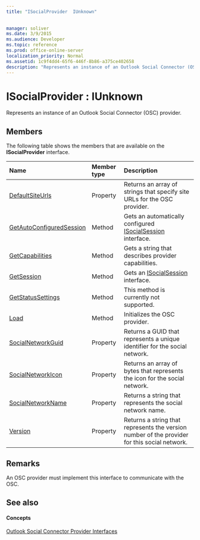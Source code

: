 ```yaml
---
title: "ISocialProvider  IUnknown"
 
 
manager: soliver
ms.date: 3/9/2015
ms.audience: Developer
ms.topic: reference
ms.prod: office-online-server
localization_priority: Normal
ms.assetid: 1c9f4dd4-65f6-446f-8b86-a375ce402658
description: "Represents an instance of an Outlook Social Connector (OSC) provider."
---
```


# ISocialProvider : IUnknown

Represents an instance of an Outlook Social Connector (OSC) provider.
  
## Members

The following table shows the members that are available on the **ISocialProvider** interface. 
  
|**Name**|**Member type**|**Description**|
|:-----|:-----|:-----|
|[DefaultSiteUrls](isocialprovider-defaultsiteurls.md) <br/> |Property  <br/> |Returns an array of strings that specify site URLs for the OSC provider.  <br/> |
|[GetAutoConfiguredSession](isocialprovider-getautoconfiguredsession.md) <br/> |Method  <br/> |Gets an automatically configured [ISocialSession](isocialsessioniunknown.md) interface.  <br/> |
|[GetCapabilities](isocialprovider-getcapabilities.md) <br/> |Method  <br/> |Gets a string that describes provider capabilities.  <br/> |
|[GetSession](isocialprovider-getsession.md) <br/> |Method  <br/> |Gets an [ISocialSession](isocialsessioniunknown.md) interface.  <br/> |
|[GetStatusSettings](isocialprovider-getstatussettings.md) <br/> |Method  <br/> |This method is currently not supported.  <br/> |
|[Load](isocialprovider-load.md) <br/> |Method  <br/> |Initializes the OSC provider.  <br/> |
|[SocialNetworkGuid](isocialprovider-socialnetworkguid.md) <br/> |Property  <br/> |Returns a GUID that represents a unique identifier for the social network.  <br/> |
|[SocialNetworkIcon](isocialprovider-socialnetworkicon.md) <br/> |Property  <br/> |Returns an array of bytes that represents the icon for the social network.  <br/> |
|[SocialNetworkName](isocialprovider-socialnetworkname.md) <br/> |Property  <br/> |Returns a string that represents the social network name.  <br/> |
|[Version](isocialprovider-version.md) <br/> |Property  <br/> |Returns a string that represents the version number of the provider for this social network.  <br/> |
   
## Remarks

An OSC provider must implement this interface to communicate with the OSC.
  
## See also

#### Concepts

[Outlook Social Connector Provider Interfaces](outlook-social-connector-provider-interfaces.md)

